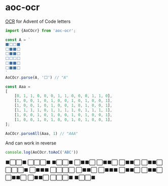 # aoc-ocr

[OCR](https://en.wikipedia.org/wiki/Optical_character_recognition) for Advent of Code letters


```typescript
import {AoCOcr} from 'aoc-ocr';

const A = `
⬛⬜⬜⬛
⬜⬛⬛⬜
⬜⬛⬛⬜
⬜⬜⬜⬜
⬜⬛⬛⬜
⬜⬛⬛⬜
`
AoCOcr.parse(A, '⬜') // "A"

const Aaa = 
[
    [0, 1, 1, 0, 0, 0, 1, 1, 0, 0, 0, 1, 1, 0],
    [1, 0, 0, 1, 0, 1, 0, 0, 1, 0, 1, 0, 0, 1],
    [1, 0, 0, 1, 0, 1, 0, 0, 1, 0, 1, 0, 0, 1],
    [1, 1, 1, 1, 0, 1, 1, 1, 1, 0, 1, 1, 1, 1],
    [1, 0, 0, 1, 0, 1, 0, 0, 1, 0, 1, 0, 0, 1],
    [1, 0, 0, 1, 0, 1, 0, 0, 1, 0, 1, 0, 0, 1],
];

AoCOcr.parseAll(Aaa, 1) // "AAA"
```

And can work in reverse
```typescript
console.log(AoCOcr.toAoC('ABC'))
```

⬛⬜⬜⬛ ⬜⬜⬜⬛ ⬛⬜⬜⬛
⬜⬛⬛⬜ ⬜⬛⬛⬜ ⬜⬛⬛⬜
⬜⬛⬛⬜ ⬜⬜⬜⬛ ⬜⬛⬛⬛
⬜⬜⬜⬜ ⬜⬛⬛⬜ ⬜⬛⬛⬛
⬜⬛⬛⬜ ⬜⬛⬛⬜ ⬜⬛⬛⬜
⬜⬛⬛⬜ ⬜⬜⬜⬛ ⬛⬜⬜⬛